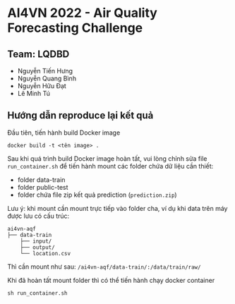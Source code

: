 # AI4VN 2022 - Air Quality Forecasting Challenge
## Team: LQDBD
- Nguyễn Tiến Hưng
- Nguyễn Quang Bình
- Nguyễn Hữu Đạt
- Lê Minh Tú

## Hướng dẫn reproduce lại kết quả
Đầu tiên, tiến hành build Docker image
```
docker build -t <tên image> .
```

Sau khi quá trình build Docker image hoàn tất, vui lòng chỉnh sửa file `run_container.sh` để tiến hành mount các folder chứa dữ liệu cần thiết:
- folder data-train
- folder public-test
- folder chứa file zip kết quả prediction (`prediction.zip`)

Lưu ý: khi mount cần mount trực tiếp vào folder cha, ví dụ khi data trên máy được lưu có cấu trúc:
```
ai4vn-aqf
├── data-train
    ├── input/
    ├── output/
    └── location.csv
```
Thì cần mount như sau: `/ai4vn-aqf/data-train/:/data/train/raw/`

Khi đã hoàn tất mount folder thì có thể tiến hành chạy docker container
```
sh run_container.sh
```



